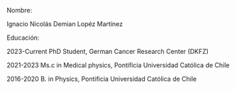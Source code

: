 Nombre:

Ignacio Nicolás Demian Lopéz Martínez

Educación:

2023-Current PhD Student, German Cancer Research Center (DKFZ)

2021-2023 Ms.c in Medical physics, Pontificia Universidad Católica de Chile

2016-2020 B. in Physics, Pontificia Universidad Católica de Chile
